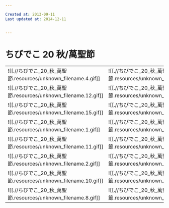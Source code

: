 ```yaml
---

Created at: 2013-09-11
Last updated at: 2014-12-11


---
```


# ちびでこ 20 秋/萬聖節


|     |     |
| --- | --- |
| ![[.//ちびでこ_20_秋_萬聖節.resources/unknown_filename.4.gif]] | ![[.//ちびでこ_20_秋_萬聖節.resources/unknown_filename.5.gif]] |
| ![[.//ちびでこ_20_秋_萬聖節.resources/unknown_filename.12.gif]] | ![[.//ちびでこ_20_秋_萬聖節.resources/unknown_filename.9.gif]] |
| ![[.//ちびでこ_20_秋_萬聖節.resources/unknown_filename.15.gif]] | ![[.//ちびでこ_20_秋_萬聖節.resources/unknown_filename.13.gif]] |
| ![[.//ちびでこ_20_秋_萬聖節.resources/unknown_filename.1.gif]] | ![[.//ちびでこ_20_秋_萬聖節.resources/unknown_filename.gif]] |
| ![[.//ちびでこ_20_秋_萬聖節.resources/unknown_filename.11.gif]] | ![[.//ちびでこ_20_秋_萬聖節.resources/unknown_filename.6.gif]] |
| ![[.//ちびでこ_20_秋_萬聖節.resources/unknown_filename.2.gif]] | ![[.//ちびでこ_20_秋_萬聖節.resources/unknown_filename.14.gif]] |
| ![[.//ちびでこ_20_秋_萬聖節.resources/unknown_filename.10.gif]] | ![[.//ちびでこ_20_秋_萬聖節.resources/unknown_filename.7.gif]] |
| ![[.//ちびでこ_20_秋_萬聖節.resources/unknown_filename.8.gif]] | ![[.//ちびでこ_20_秋_萬聖節.resources/unknown_filename.3.gif]] |

